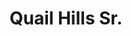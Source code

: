 ---
title: Quail Hills Sr.
phone: (408) 926-4250
website: http://www.caremgt.com/qual-hills.html
management: CA Real Estate Management Corp.
location: "San Jose"
tags: []
---